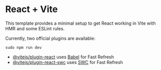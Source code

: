# React + Vite

This template provides a minimal setup to get React working in Vite with HMR and some ESLint rules.

Currently, two official plugins are available:

```sudo npm run dev```

- [@vitejs/plugin-react](https://github.com/vitejs/vite-plugin-react/blob/main/packages/plugin-react/README.md) uses [Babel](https://babeljs.io/) for Fast Refresh
- [@vitejs/plugin-react-swc](https://github.com/vitejs/vite-plugin-react-swc) uses [SWC](https://swc.rs/) for Fast Refresh
